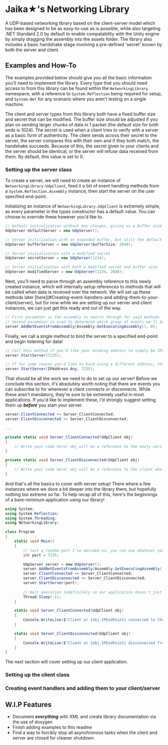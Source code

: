 # Jaika★'s Networking Library
A UDP-based networking library based on the client-server model which has been designed to be as easy-to-use as is possible, while also targeting .NET Standard 2.0 by default to enable compatability with the Unity engine by simply dragging the assembly into the assets folder. The library also includes a basic handshake stage involving a pre-defined 'secret' known by both the server and client.

## Examples and How-To
The examples provided below should give you all the basic information you'll need to implement the library. Every type that you should need access to from this library can be found within the `NetworkingLibrary` namespace, with a reference to `System.Reflection` being required for setup, and `System.Net` for any scenario where you aren't testing on a single machine.

The client and server types from this library both have a fixed buffer size and secret that can be modified. The buffer size should be adjusted if you plan on sending larger chunks of data in 1 packet (the default size for both ends is 1024). The secret is used when a client tries to verify with a server as a basic form of authenticity. The client sends across their secret to the server, the server compares this with their own and if they both match, the handshake succeeds. Because of this, the secret given to your clients and the server should be identical, or the server will refuse data received from them. By default, this value is set to 0.

### Setting up the server class

To create a server, we will need to create an instance of `NetworkingLibrary.UdpClient`, feed it a list of event handling methods from a `System.Reflection.Assembly` instance, then start the server on the user specified end-point.

Initializing an instance of `NetworkingLibrary.UdpClient` is extremely simple, as every parameter in the types constructor has a default value. You can choose to override these however you'd like to.

```cs
// Default initialization without any changes, giving us a buffer size of 1024 bytes and making our secret 0
UdpServer defaultServer = new UdpServer();

// Server initilization with an expanded buffer, but still the default secret of 0.
UdpServer bufferServer = new UdpServer(bufferSize: 2048);

// Server initialization with a modified secret
UdpServer secretServer = new UdpServer(1234);

// Server initialization with both a modified secret and buffer size
UdpServer modifiedServer = new UdpServer(1234, 2048);
```

Next, you'll need to parse through an assembly reference to this newly created instance, which will internally setup references to methods that will be called when data is received over the network. We will set up these methods later [here](#Creating-event-handlers-and adding-them-to-your-client/server), but for now while we are setting up our server and client instances, we can just get this ready and out of the way.

```cs
// First parameter is the assembly to search through for said methods
// Second parameter is used to determine which group of events we'll be using (More on this later, default is 0)
server.AddNetEventsFromAssembly(Assembly.GetExecutingAssembly(), 0);
```

Finally, we call a single method to bind the server to a specified end-point and begin listening for data!

```cs
// Call this method if you'd like your binding address to simply be IPAddress.Any along with the specified port. (Used in most cases)
server.StartServer(7235);

// If for some reason you'd like to bind using a different address, there is an override available for that.
server.StartServer(IPAddress.Any, 7235);
```

That should be all the work we need to do to set up our server! Before we conclude this section, it's absolutely worth noting that there are events you can subscribe to for whenever a client connects or disconnects. While these aren't mandatory, they're sure to be extremely useful in most applications. If you'd like to implement these, I'd strongly suggest setting them up ***before*** you start your server. 

```cs
server.ClientConnected += Server_ClientConnected;
server.ClientDisconnected += Server_ClientDisconnected;

...

private static void Server_ClientConnected(UdpClient obj)
{
    // Write your code here! obj will be a reference to the newly verified client.
}

private static void Server_ClientDisconnected(UdpClient obj)
{
    // Write your code here! obj will be a reference to the client who disconnected. (Sending anything to them will obviously result in data going nowhere)
}
```

And that's all the basics to cover with server setup! There where a few instances where we dove a bit deeper into the library there, but hopefully nothing too extreme so far. To help recap all of this, here's the beginnings of a bare-minimum application using our library!

```cs
using System;
using System.Reflection;
using System.Threading;
using NetworkingLibrary;

class Program
{
    static void Main()
    {
        // Just a random port I've decided on, you can use whatever you want.
        int port = 7235;

        UdpServer server = new UdpServer();
        server.AddNetEventsFromAssembly(Assembly.GetExecutingAssembly(), 0);
        server.ClientConnected += Server_ClientConnected;
        server.ClientDisconnected += Server_ClientDisconnected;
        server.StartServer(port);
        
        // Halt execution indefinitely so our application doesn't just immediately close.
        Thread.Sleep(-1); 
    }

    static void Server_ClientConnected(UdpClient obj)
    {
        Console.WriteLine($"Client at {obj.IPEndPoint} connected to the server!");
    }

    static void Server_ClientDisconnected(UdpClient obj)
    {
        Console.WriteLine($"Client at {obj.IPEndPoint} disconnected from the server!");
    }
}
```

The next section will cover setting up our client application.

### Setting up the client class



### Creating event handlers and adding them to your client/server

## W.I.P Features
- Document ***everything*** with XML and create library documentation via the use of doxygen
- Finish adding examples to this readme
- Find a way to forcibly stop all asynchronous tasks when the client and server are closed for cleaner shutdown.